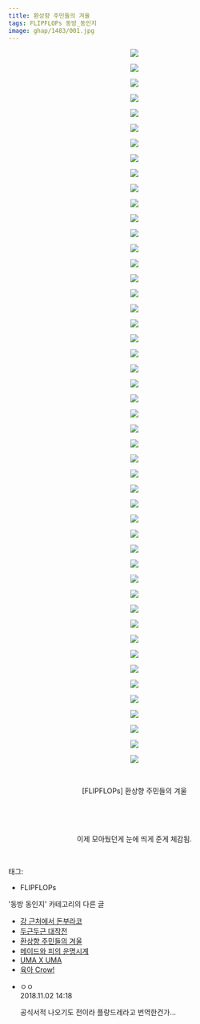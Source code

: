 ```yaml
---
title: 환상향 주민들의 겨울
tags: FLIPFLOPs 동방_동인지
image: ghap/1483/001.jpg
---
```

<div class="article">
<p style="text-align: center; clear: none; float: none;"><img src="{{ site.nasurl }}/ghap/1483/001.jpg"/></p>
<p style="text-align: center; clear: none; float: none;"><img src="{{ site.nasurl }}/ghap/1483/002.jpg"/></p>
<p style="text-align: center; clear: none; float: none;"><img src="{{ site.nasurl }}/ghap/1483/003.jpg"/></p>
<p style="text-align: center; clear: none; float: none;"><img src="{{ site.nasurl }}/ghap/1483/004.jpg"/></p>
<p style="text-align: center; clear: none; float: none;"><img src="{{ site.nasurl }}/ghap/1483/005.jpg"/></p>
<p style="text-align: center; clear: none; float: none;"><img src="{{ site.nasurl }}/ghap/1483/006.jpg"/></p>
<p style="text-align: center; clear: none; float: none;"><img src="{{ site.nasurl }}/ghap/1483/007.jpg"/></p>
<p style="text-align: center; clear: none; float: none;"><img src="{{ site.nasurl }}/ghap/1483/008.jpg"/></p>
<p style="text-align: center; clear: none; float: none;"><img src="{{ site.nasurl }}/ghap/1483/009.jpg"/></p>
<p style="text-align: center; clear: none; float: none;"><img src="{{ site.nasurl }}/ghap/1483/010.jpg"/></p>
<p style="text-align: center; clear: none; float: none;"><img src="{{ site.nasurl }}/ghap/1483/011.jpg"/></p>
<p style="text-align: center; clear: none; float: none;"><img src="{{ site.nasurl }}/ghap/1483/012.jpg"/></p>
<p style="text-align: center; clear: none; float: none;"><img src="{{ site.nasurl }}/ghap/1483/013.jpg"/></p>
<p style="text-align: center; clear: none; float: none;"><img src="{{ site.nasurl }}/ghap/1483/014.jpg"/></p>
<p style="text-align: center; clear: none; float: none;"><img src="{{ site.nasurl }}/ghap/1483/015.jpg"/></p>
<p style="text-align: center; clear: none; float: none;"><img src="{{ site.nasurl }}/ghap/1483/016.jpg"/></p>
<p style="text-align: center; clear: none; float: none;"><img src="{{ site.nasurl }}/ghap/1483/017.jpg"/></p>
<p style="text-align: center; clear: none; float: none;"><img src="{{ site.nasurl }}/ghap/1483/018.jpg"/></p>
<p style="text-align: center; clear: none; float: none;"><img src="{{ site.nasurl }}/ghap/1483/019.jpg"/></p>
<p style="text-align: center; clear: none; float: none;"><img src="{{ site.nasurl }}/ghap/1483/020.jpg"/></p>
<p style="text-align: center; clear: none; float: none;"><img src="{{ site.nasurl }}/ghap/1483/021.jpg"/></p>
<p style="text-align: center; clear: none; float: none;"><img src="{{ site.nasurl }}/ghap/1483/022.jpg"/></p>
<p style="text-align: center; clear: none; float: none;"><img src="{{ site.nasurl }}/ghap/1483/023.jpg"/></p>
<p style="text-align: center; clear: none; float: none;"><img src="{{ site.nasurl }}/ghap/1483/024.jpg"/></p>
<p style="text-align: center; clear: none; float: none;"><img src="{{ site.nasurl }}/ghap/1483/025.jpg"/></p>
<p style="text-align: center; clear: none; float: none;"><img src="{{ site.nasurl }}/ghap/1483/026.jpg"/></p>
<p style="text-align: center; clear: none; float: none;"><img src="{{ site.nasurl }}/ghap/1483/027.jpg"/></p>
<p style="text-align: center; clear: none; float: none;"><img src="{{ site.nasurl }}/ghap/1483/028.jpg"/></p>
<p style="text-align: center; clear: none; float: none;"><img src="{{ site.nasurl }}/ghap/1483/029.jpg"/></p>
<p style="text-align: center; clear: none; float: none;"><img src="{{ site.nasurl }}/ghap/1483/030.jpg"/></p>
<p style="text-align: center; clear: none; float: none;"><img src="{{ site.nasurl }}/ghap/1483/031.jpg"/></p>
<p style="text-align: center; clear: none; float: none;"><img src="{{ site.nasurl }}/ghap/1483/032.jpg"/></p>
<p style="text-align: center; clear: none; float: none;"><img src="{{ site.nasurl }}/ghap/1483/033.jpg"/></p>
<p style="text-align: center; clear: none; float: none;"><img src="{{ site.nasurl }}/ghap/1483/034.jpg"/></p>
<p style="text-align: center; clear: none; float: none;"><img src="{{ site.nasurl }}/ghap/1483/035.jpg"/></p>
<p style="text-align: center; clear: none; float: none;"><img src="{{ site.nasurl }}/ghap/1483/036.jpg"/></p>
<p style="text-align: center; clear: none; float: none;"><img src="{{ site.nasurl }}/ghap/1483/037.jpg"/></p>
<p style="text-align: center; clear: none; float: none;"><img src="{{ site.nasurl }}/ghap/1483/038.jpg"/></p>
<p style="text-align: center; clear: none; float: none;"><img src="{{ site.nasurl }}/ghap/1483/039.jpg"/></p>
<p style="text-align: center; clear: none; float: none;"><img src="{{ site.nasurl }}/ghap/1483/040.jpg"/></p>
<p style="text-align: center; clear: none; float: none;"><img src="{{ site.nasurl }}/ghap/1483/041.jpg"/></p>
<p style="text-align: center; clear: none; float: none;"><img src="{{ site.nasurl }}/ghap/1483/042.jpg"/></p>
<p style="text-align: center; clear: none; float: none;"><img src="{{ site.nasurl }}/ghap/1483/043.jpg"/></p>
<p style="text-align: center; clear: none; float: none;"><img src="{{ site.nasurl }}/ghap/1483/044.jpg"/></p>
<p style="text-align: center; clear: none; float: none;"><img src="{{ site.nasurl }}/ghap/1483/045.jpg"/></p>
<p style="text-align: center; clear: none; float: none;"><img src="{{ site.nasurl }}/ghap/1483/046.jpg"/></p>
<p style="text-align: center; clear: none; float: none;"><img src="{{ site.nasurl }}/ghap/1483/047.jpg"/></p>
<p style="text-align: center; clear: none; float: none;"><img src="{{ site.nasurl }}/ghap/1483/048.jpg"/></p>
<p style="text-align: center; clear: none; float: none;"><br/></p>
<p style="text-align: center; clear: none; float: none;">[FLIPFLOPs] 환상향 주민들의 겨울</p>
<p style="text-align: center; clear: none; float: none;"><br/></p>
<p style="text-align: center; clear: none; float: none;"><br/></p>
<p style="text-align: center; clear: none; float: none;">이제 모아뒀던게 눈에 띄게 준게 체감됨.</p>
<p><br/></p>
</div><div class="tagTrail">
<p>태그: </p>
<ul>
<li>FLIPFLOPs</li>
</ul>
</div><div class="another">
<p>'동방 동인지' 카테고리의 다른 글</p>
<ul>
<li><a href="/2016-08-11-ghap_1486">강 근처에서 돈부라코</a></li>
<li><a href="/2016-08-11-ghap_1485">두근두근 대작전</a></li>
<li><a href="/2016-08-11-ghap_1483">환상향 주민들의 겨울</a></li>
<li><a href="/2016-08-11-ghap_1482">메이드와 피의 운명시계</a></li>
<li><a href="/2016-08-11-ghap_1481">UMA X UMA</a></li>
<li><a href="/2016-08-11-ghap_1479">육아 Crow!</a></li>
</ul>
</div><div class="cb_module cb_fluid">
<div class="cb_wrt cb_profile">
<div class="comment">
<ul>
<li class="cb_thumb_off" id="comment15366614">
<div class="cb_comment_area">
<div class="cb_info_area">
<div class="cb_section">
<span class="cb_nick_name">ㅇㅇ</span>
</div>
<div class="cb_section">
<span class="cb_date">2018.11.02 14:18 </span>
</div>
</div>
<div class="cb_dsc_comment">
<p class="cb_dsc">
											공식서적 나오기도 전이라 플랑드레라고 번역한건가...
										</p>
</div>
</div></li>
</ul>
</div>
</div><!-- commentList close -->
</div>